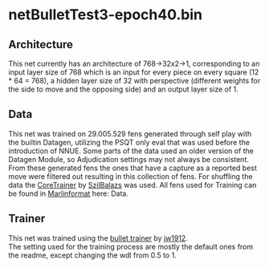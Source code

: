 # netBulletTest3-epoch40.bin

## Architecture
This net currently has an architecture of 768->32x2->1, 
corresponding to an input layer size of 768 which is an input for every piece on every square (12 * 64 = 768), 
a hidden layer size of 32 with perspective (different weights for the side to move and the opposing side) and an output layer size of 1. 

## Data
This net was trained on 29.005.529 fens generated through self play with the builtin Datagen, utilizing the PSQT only eval that was used before the introduction of NNUE.
Some parts of the data used an older version of the Datagen Module, so Adjudication settings may not always be consistent.
From these generated fens the ones that have a capture as a reported best move were filtered out resulting in this collection of fens. 
For shuffling the data the [CoreTrainer](https://github.com/SzilBalazs/CoreTrainer) by [SzilBalazs](https://github.com/SzilBalazs) was used. 
All fens used for Training can be found in [Marlinformat](https://github.com/jnlt3/marlinflow#legacy-text-format) here: Data.

## Trainer 
This net was trained using the [bullet trainer](https://github.com/jw1912/bullet) by [jw1912](https://github.com/jw1912).  
The setting used for the training process are mostly the default ones from the readme, except changing the wdl from 0.5 to 1.

